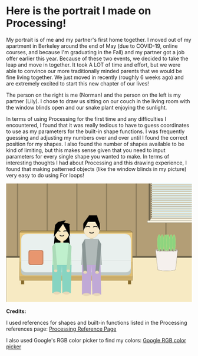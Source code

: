 # Here is the portrait I made on Processing!

My portrait is of me and my partner's first home together. I moved out of my apartment in Berkeley around the end of May (due to COVID-19, online courses, and because I'm graduating in the Fall) and my partner got a job offer earlier this year. Because of these two events, we decided to take the leap and move in together. It took A LOT of time and effort, but we were able to convince our more traditionally minded parents that we would be fine living together. We just moved in recently (roughly 6 weeks ago) and are extremely excited to start this new chapter of our lives!

The person on the right is me (Norman) and the person on the left is my partner (Lily). I chose to draw us sitting on our couch in the living room with the window blinds open and our snake plant enjoying the sunlight. 

In terms of using Processing for the first time and any difficulties I encountered, I found that it was really tedious to have to guess coordinates to use as my parameters for the built-in shape functions. I was frequently guessing and adjusting my numbers over and over until I found the correct position for my shapes. I also found the number of shapes available to be kind of limiting, but this makes sense given that you need to input parameters for every single shape you wanted to make. In terms of interesting thoughts I had about Processing and this drawing experience, I found that making patterned objects (like the window blinds in my picture) very easy to do using For loops!

![](portrait.png)

**Credits:**

I used references for shapes and built-in functions listed in the Processing references page:
[Processing Reference Page](https://processing.org/reference/)

I also used Google's RGB color picker to find my colors:
[Google RGB color picker](https://www.google.com/search?q=rgb+color+picker&rlz=1C1CHBF_enUS887US887&oq=rgb+&aqs=chrome.0.69i59j69i57j0l6.821j0j7&sourceid=chrome&ie=UTF-8)

